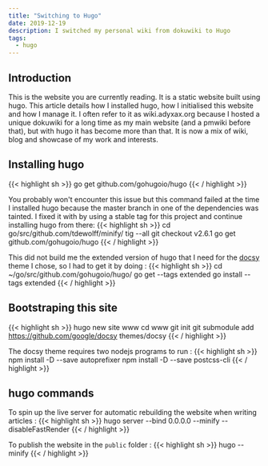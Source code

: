 ```yaml
---
title: "Switching to Hugo"
date: 2019-12-19
description: I switched my personal wiki from dokuwiki to Hugo
tags:
  - hugo
---
```


## Introduction

This is the website you are currently reading. It is a static website built using hugo. This article details how I installed hugo, how I initialised this website and how I manage it. I often refer to it as wiki.adyxax.org because I hosted a unique dokuwiki for a long time as my main website (and a pmwiki before that), but with hugo it has become more than that. It is now a mix of wiki, blog and showcase of my work and interests.

## Installing hugo

{{< highlight sh >}}
go get github.com/gohugoio/hugo
{{< / highlight >}}

You probably won't encounter this issue but this command failed at the time I installed hugo because the master branch in one of the dependencies was
tainted. I fixed it with by using a stable tag for this project and continue installing hugo from there:
{{< highlight sh >}}
cd go/src/github.com/tdewolff/minify/
tig --all
git checkout v2.6.1
go get github.com/gohugoio/hugo
{{< / highlight >}}

This did not build me the extended version of hugo that I need for the [docsy](https://github.com/google/docsy) theme I chose, so I had to get it by doing :
{{< highlight sh >}}
cd ~/go/src/github.com/gohugoio/hugo/
go get --tags extended
go install --tags extended
{{< / highlight >}}

## Bootstraping this site

{{< highlight sh >}}
hugo new site www
cd www
git init
git submodule add https://github.com/google/docsy themes/docsy
{{< / highlight >}}

The docsy theme requires two nodejs programs to run :
{{< highlight sh >}}
npm install -D --save autoprefixer
npm install -D --save postcss-cli
{{< / highlight >}}

## hugo commands

To spin up the live server for automatic rebuilding the website when writing articles :
{{< highlight sh >}}
hugo server --bind 0.0.0.0 --minify --disableFastRender
{{< / highlight >}}

To publish the website in the `public` folder :
{{< highlight sh >}}
hugo --minify
{{< / highlight >}}
